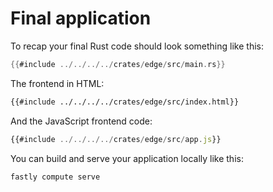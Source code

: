# Final application

To recap your final Rust code should look something like this:

```rust
{{#include ../../../../crates/edge/src/main.rs}}
```

The frontend in HTML:

```html
{{#include ../../../../crates/edge/src/index.html}}
```

And the JavaScript frontend code:

```javascript
{{#include ../../../../crates/edge/src/app.js}}
```

You can build and serve your application locally like this:

```
fastly compute serve
```
